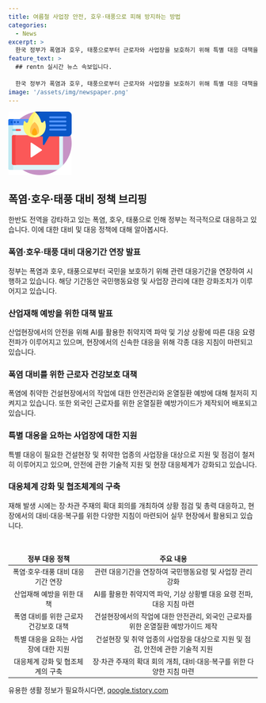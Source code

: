 ```yaml
---
title: 여름철 사업장 안전, 호우·태풍으로 피해 방지하는 방법
categories:
  - News
excerpt: >
  한국 정부가 폭염과 호우, 태풍으로부터 근로자와 사업장을 보호하기 위해 특별 대응 대책을 발표했다. 폭염으로 인한 건설현장 작업자 안전대책과 온열질환 예방, 태풍으로 인한 산업재해 예방책을 마련하고, 안전관리를 강화하고 있다. 또한, 외국인 근로자를 위한 온열질환 예방가이드를 다수 언어로 제작하여 배포하고있다. 무더운 환경에서의 농사일과 야외활동을 자제하도록 국민행동요령을 실천할 것을 당부하며, 관할 사업장은 안전수칙 조치를 이행할 것을 촉구하고 있다.
feature_text: >
  ## rentn 실시간 뉴스 속보입니다.

  한국 정부가 폭염과 호우, 태풍으로부터 근로자와 사업장을 보호하기 위해 특별 대응 대책을 발표했다. 폭염으로 인한 건설현장 작업자 안전대책과 온열질환 예방, 태풍으로 인한 산업재해 예방책을 마련하고, 안전관리를 강화하고 있다. 또한, 외국인 근로자를 위한 온열질환 예방가이드를 다수 언어로 제작하여 배포하고있다. 무더운 환경에서의 농사일과 야외활동을 자제하도록 국민행동요령을 실천할 것을 당부하며, 관할 사업장은 안전수칙 조치를 이행할 것을 촉구하고 있다.
image: '/assets/img/newspaper.png'
---
```


<p><img src="/assets/img/news.png" alt="rentncar 속보" /></p>

<h2 data-ke-size="size26">폭염·호우·태풍 대비 정책 브리핑</h2>

<p data-ke-size="size16">한반도 전역을 강타하고 있는 폭염, 호우, 태풍으로 인해 정부는 적극적으로 대응하고 있습니다. 이에 대한 대비 및 대응 정책에 대해 알아봅시다.</p>

<h3>폭염·호우·태풍 대비 대응기간 연장 발표</h3>

<p data-ke-size="size16">정부는 폭염과 호우, 태풍으로부터 국민을 보호하기 위해 관련 대응기간을 연장하여 시행하고 있습니다. 해당 기간동안 국민행동요령 및 사업장 관리에 대한 강화조치가 이루어지고 있습니다.</p>

<h3>산업재해 예방을 위한 대책 발표</h3>

<p data-ke-size="size16">산업현장에서의 안전을 위해 AI를 활용한 취약지역 파악 및 기상 상황에 따른 대응 요령 전파가 이루어지고 있으며, 현장에서의 신속한 대응을 위해 각종 대응 지침이 마련되고 있습니다.</p>

<h3>폭염 대비를 위한 근로자 건강보호 대책</h3>

<p data-ke-size="size16">폭염에 취약한 건설현장에서의 작업에 대한 안전관리와 온열질환 예방에 대해 철저히 지켜지고 있습니다. 또한 외국인 근로자를 위한 온열질환 예방가이드가 제작되어 배포되고 있습니다.</p>

<h3>특별 대응을 요하는 사업장에 대한 지원</h3>

<p data-ke-size="size16">특별 대응이 필요한 건설현장 및 취약한 업종의 사업장을 대상으로 지원 및 점검이 철저히 이루어지고 있으며, 안전에 관한 기술적 지원 및 현장 대응체계가 강화되고 있습니다.</p>

<h3>대응체계 강화 및 협조체계의 구축</h3>

<p data-ke-size="size16">재해 발생 시에는 장·차관 주재의 확대 회의를 개최하여 상황 점검 및 총력 대응하고, 현장에서의 대비·대응·복구를 위한 다양한 지침이 마련되어 실무 현장에서 활용되고 있습니다.</p>

<p data-ke-size="size16">&nbsp;</p>

<table>
<thead>
<tr>
<td style="text-align: center; height: 17px;"><b>정부 대응 정책</b></td>
<td style="text-align: center; height: 17px;"><b>주요 내용</b></td>
</tr>
</thead>
<tbody>
<tr>
<td style="text-align: center; height: 17px;">폭염·호우·태풍 대비 대응기간 연장</td>
<td style="text-align: center; height: 17px;">관련 대응기간을 연장하여 국민행동요령 및 사업장 관리 강화</td>
</tr>
<tr>
<td style="text-align: center; height: 17px;">산업재해 예방을 위한 대책</td>
<td style="text-align: center; height: 17px;">AI를 활용한 취약지역 파악, 기상 상황별 대응 요령 전파, 대응 지침 마련</td>
</tr>
<tr>
<td style="text-align: center; height: 17px;">폭염 대비를 위한 근로자 건강보호 대책</td>
<td style="text-align: center; height: 17px;">건설현장에서의 작업에 대한 안전관리, 외국인 근로자를 위한 온열질환 예방가이드 제작</td>
</tr>
<tr>
<td style="text-align: center; height: 17px;">특별 대응을 요하는 사업장에 대한 지원</td>
<td style="text-align: center; height: 17px;">건설현장 및 취약 업종의 사업장을 대상으로 지원 및 점검, 안전에 관한 기술적 지원</td>
</tr>
<tr>
<td style="text-align: center; height: 17px;">대응체계 강화 및 협조체계의 구축</td>
<td style="text-align: center; height: 17px;">장·차관 주재의 확대 회의 개최, 대비·대응·복구를 위한 다양한 지침 마련</td>
</tr>
</tbody>
</table>
유용한 생활 정보가 필요하시다면, <a href="https://qoogle.tistory.com" rel="dofollow">qoogle.tistory.com</a>


